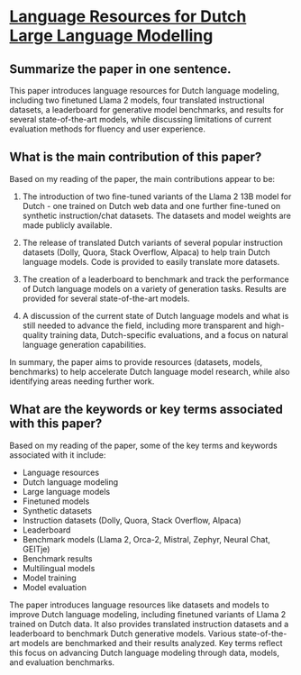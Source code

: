 # [Language Resources for Dutch Large Language Modelling](https://arxiv.org/abs/2312.12852)

## Summarize the paper in one sentence.

 This paper introduces language resources for Dutch language modeling, including two finetuned Llama 2 models, four translated instructional datasets, a leaderboard for generative model benchmarks, and results for several state-of-the-art models, while discussing limitations of current evaluation methods for fluency and user experience.


## What is the main contribution of this paper?

 Based on my reading of the paper, the main contributions appear to be:

1) The introduction of two fine-tuned variants of the Llama 2 13B model for Dutch - one trained on Dutch web data and one further fine-tuned on synthetic instruction/chat datasets. The datasets and model weights are made publicly available.

2) The release of translated Dutch variants of several popular instruction datasets (Dolly, Quora, Stack Overflow, Alpaca) to help train Dutch language models. Code is provided to easily translate more datasets. 

3) The creation of a leaderboard to benchmark and track the performance of Dutch language models on a variety of generation tasks. Results are provided for several state-of-the-art models.

4) A discussion of the current state of Dutch language models and what is still needed to advance the field, including more transparent and high-quality training data, Dutch-specific evaluations, and a focus on natural language generation capabilities.

In summary, the paper aims to provide resources (datasets, models, benchmarks) to help accelerate Dutch language model research, while also identifying areas needing further work.


## What are the keywords or key terms associated with this paper?

 Based on my reading of the paper, some of the key terms and keywords associated with it include:

- Language resources
- Dutch language modeling 
- Large language models
- Finetuned models
- Synthetic datasets
- Instruction datasets (Dolly, Quora, Stack Overflow, Alpaca)
- Leaderboard
- Benchmark models (Llama 2, Orca-2, Mistral, Zephyr, Neural Chat, GEITje)
- Benchmark results
- Multilingual models
- Model training 
- Model evaluation

The paper introduces language resources like datasets and models to improve Dutch language modeling, including finetuned variants of Llama 2 trained on Dutch data. It also provides translated instruction datasets and a leaderboard to benchmark Dutch generative models. Various state-of-the-art models are benchmarked and their results analyzed. Key terms reflect this focus on advancing Dutch language modeling through data, models, and evaluation benchmarks.
